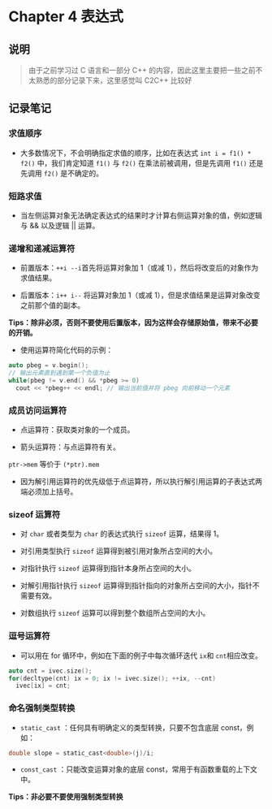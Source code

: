 # Chapter 4 表达式

## 说明

> 由于之前学习过 C 语言和一部分 C++ 的内容，因此这里主要把一些之前不太熟悉的部分记录下来，这里感觉叫 C2C++ 比较好

## 记录笔记

### 求值顺序

- 大多数情况下，不会明确指定求值的顺序，比如在表达式 `int i = f1() * f2()` 中，我们肯定知道 `f1()` 与 `f2()` 在乘法前被调用，但是先调用 `f1()` 还是先调用 `f2()` 是不确定的。

### 短路求值

- 当左侧运算对象无法确定表达式的结果时才计算右侧运算对象的值，例如逻辑与 && 以及逻辑 || 运算。

### 递增和递减运算符

- 前置版本：`++i --i`首先将运算对象加 1（或减 1），然后将改变后的对象作为求值结果。

- 后置版本：`i++ i--` 将运算对象加 1（或减 1），但是求值结果是运算对象改变之前那个值的副本。

**Tips：除非必须，否则不要使用后置版本，因为这样会存储原始值，带来不必要的开销。**

- 使用运算符简化代码的示例：

```c
auto pbeg = v.begin();
// 输出元素直到遇到第一个负值为止
while(pbeg != v.end() && *pbeg >= 0)
  cout << *pbeg++ << endl; // 输出当前值并将 pbeg 向前移动一个元素
```

### 成员访问运算符

- 点运算符：获取类对象的一个成员。

- 箭头运算符：与点运算符有关。

`ptr->mem` 等价于 `(*ptr).mem`&#x20;

- 因为解引用运算符的优先级低于点运算符，所以执行解引用运算的子表达式两端必须加上括号。

### sizeof 运算符

- 对 `char` 或者类型为 `char` 的表达式执行 `sizeof` 运算，结果得 1。

- 对引用类型执行 `sizeof` 运算得到被引用对象所占空间的大小。

- 对指针执行 `sizeof` 运算得到指针本身所占空间的大小。

- 对解引用指针执行 `sizeof` 运算得到指针指向的对象所占空间的大小，指针不需要有效。

- 对数组执行 `sizeof` 运算可以得到整个数组所占空间的大小。

### 逗号运算符

- 可以用在 for 循环中，例如在下面的例子中每次循环迭代 `ix`和 `cnt`相应改变。

```c
auto cnt = ivec.size();
for(decltype(cnt) ix = 0; ix != ivec.size(); ++ix, --cnt)
  ivec[ix] = cnt;
```

### 命名强制类型转换

- `static_cast` ：任何具有明确定义的类型转换，只要不包含底层 const，例如：

```c
double slope = static_cast<double>(j)/i;
```

- `const_cast` ：只能改变运算对象的底层 const，常用于有函数重载的上下文中。

**Tips：非必要不要使用强制类型转换**
